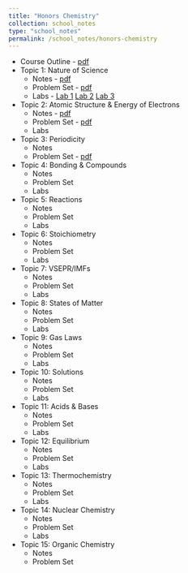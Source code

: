 ```yaml
---
title: "Honors Chemistry"
collection: school_notes
type: "school_notes"
permalink: /school_notes/honors-chemistry
---
```


* Course Outline - <a href = "https://stasyaaaaa.github.io/stasya/files/Honors_Chemistry___Course_Outline.pdf">pdf</a>
* Topic 1: Nature of Science
  * Notes - <a href = "https://stasyaaaaa.github.io/stasya/files/Honors_Chem___Unit_1_Notes.pdf">pdf</a>
  * Problem Set - <a href = "https://stasyaaaaa.github.io/stasya/files/Honors_Chem___Unit_1_Problem_Set.pdf">pdf</a>
  * Labs - <a href = "https://stasyaaaaa.github.io/stasya/files/Honors_Chem___Unit_1_Lab_1.pdf">Lab 1</a> <a href = "https://stasyaaaaa.github.io/stasya/files/Honors_Chem___Unit_1_Lab_2.pdf">Lab 2</a> <a href = "https://stasyaaaaa.github.io/stasya/files/Honors_Chem___Unit_1_Lab_3.pdf">Lab 3</a>
* Topic 2: Atomic Structure & Energy of Electrons
  * Notes - <a href = "https://stasyaaaaa.github.io/stasya/files/Honors_Chem___Unit_2_Notes.pdf">pdf</a>
  * Problem Set - <a href = "https://stasyaaaaa.github.io/stasya/files/Honors_Chem___Unit_2_Problem_Set.pdf">pdf</a>
  * Labs
* Topic 3: Periodicity
  * Notes
  * Problem Set - <a href = "https://stasyaaaaa.github.io/stasya/files/Honors_Chem___Unit_3_Problem_Set.pdf">pdf</a>
* Topic 4: Bonding & Compounds
  * Notes
  * Problem Set
  * Labs
* Topic 5: Reactions
  * Notes
  * Problem Set
  * Labs
* Topic 6: Stoichiometry
  * Notes
  * Problem Set
  * Labs
* Topic 7: VSEPR/IMFs
  * Notes
  * Problem Set
  * Labs
* Topic 8: States of Matter
  * Notes
  * Problem Set
  * Labs
* Topic 9: Gas Laws
  * Notes
  * Problem Set
  * Labs
* Topic 10: Solutions
  * Notes
  * Problem Set
  * Labs
* Topic 11: Acids & Bases
  * Notes
  * Problem Set
  * Labs
* Topic 12: Equilibrium
  * Notes
  * Problem Set
  * Labs
* Topic 13: Thermochemistry
  * Notes
  * Problem Set
  * Labs
* Topic 14: Nuclear Chemistry
  * Notes
  * Problem Set
  * Labs
* Topic 15: Organic Chemistry
  * Notes
  * Problem Set